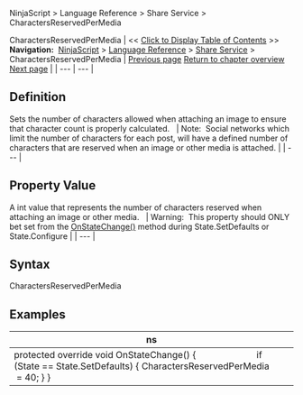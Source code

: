 ﻿
NinjaScript > Language Reference > Share Service > CharactersReservedPerMedia

CharactersReservedPerMedia
| << [Click to Display Table of Contents](charactersreservedpermedia.md) >> **Navigation:**     [NinjaScript](ninjascript.md) > [Language Reference](language_reference_wip.md) > [Share Service](share_service.md) > CharactersReservedPerMedia | [Previous page](characterlimit.md) [Return to chapter overview](share_service.md) [Next page](icon.md) |
| --- | --- |
## Definition
Sets the number of characters allowed when attaching an image to ensure that character count is properly calculated.
 
| Note:  Social networks which limit the number of characters for each post, will have a defined number of characters that are reserved when an image or other media is attached. |
| --- |

## 
## 
## Property Value
A int value that represents the number of characters reserved when attaching an image or other media.
 
| Warning:  This property should ONLY bet set from the [OnStateChange()](onstatechange.md) method during State.SetDefaults or State.Configure |
| --- |

## Syntax
CharactersReservedPerMedia
 
## 
## Examples
| ns |
| --- |
| protected override void OnStateChange() {                         if (State == State.SetDefaults) { CharactersReservedPerMedia        = 40; } } |

## 
